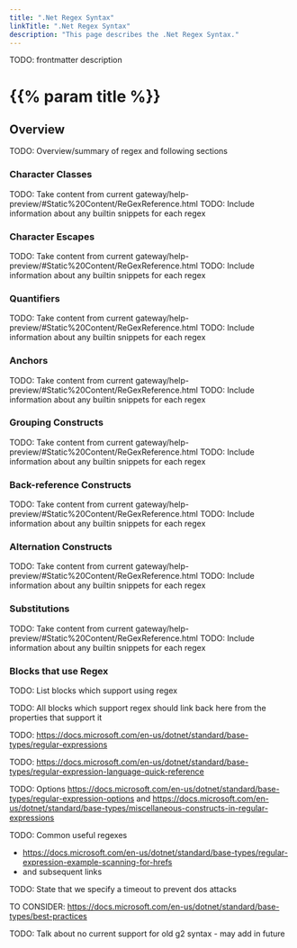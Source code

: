 ```yaml
---
title: ".Net Regex Syntax"
linkTitle: ".Net Regex Syntax"
description: "This page describes the .Net Regex Syntax."
---
```

TODO: frontmatter description

# {{% param title %}}

## Overview

TODO: Overview/summary of regex and following sections

### Character Classes

TODO: Take content from current gateway/help-preview/#Static%20Content/ReGexReference.html
TODO: Include information about any builtin snippets for each regex

### Character Escapes

TODO: Take content from current gateway/help-preview/#Static%20Content/ReGexReference.html
TODO: Include information about any builtin snippets for each regex

### Quantifiers

TODO: Take content from current gateway/help-preview/#Static%20Content/ReGexReference.html
TODO: Include information about any builtin snippets for each regex

### Anchors

TODO: Take content from current gateway/help-preview/#Static%20Content/ReGexReference.html
TODO: Include information about any builtin snippets for each regex

### Grouping Constructs

TODO: Take content from current gateway/help-preview/#Static%20Content/ReGexReference.html
TODO: Include information about any builtin snippets for each regex

### Back-reference Constructs

TODO: Take content from current gateway/help-preview/#Static%20Content/ReGexReference.html
TODO: Include information about any builtin snippets for each regex

### Alternation Constructs

TODO: Take content from current gateway/help-preview/#Static%20Content/ReGexReference.html
TODO: Include information about any builtin snippets for each regex

### Substitutions

TODO: Take content from current gateway/help-preview/#Static%20Content/ReGexReference.html
TODO: Include information about any builtin snippets for each regex

### Blocks that use Regex

TODO: List blocks which support using regex

TODO: All blocks which support regex should link back here from the properties that support it

TODO: https://docs.microsoft.com/en-us/dotnet/standard/base-types/regular-expressions

TODO: https://docs.microsoft.com/en-us/dotnet/standard/base-types/regular-expression-language-quick-reference

TODO: Options https://docs.microsoft.com/en-us/dotnet/standard/base-types/regular-expression-options and https://docs.microsoft.com/en-us/dotnet/standard/base-types/miscellaneous-constructs-in-regular-expressions

TODO: Common useful regexes

* https://docs.microsoft.com/en-us/dotnet/standard/base-types/regular-expression-example-scanning-for-hrefs
* and subsequent links

TODO: State that we specify a timeout to prevent dos attacks

TO CONSIDER: https://docs.microsoft.com/en-us/dotnet/standard/base-types/best-practices

TODO: Talk about no current support for old g2 syntax - may add in future
